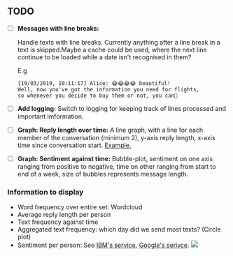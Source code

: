 ## TODO

- [ ] __Messages with line breaks:__

    Handle texts with line breaks. Currently anything after a line break in a text is skipped.Maybe a cache could be used, where the next line continue to be loaded while a date isn't recognised in them?

    E.g
    ```
    [19/03/2019, 10:11:17] Alice: 😂😂😂😂 beautiful! 
    Well, now you've got the information you need for flights,
    so whenever you decide to buy them or not, you can😬
    ```
- [ ] __Add logging:__
    Switch to logging for keeping track of lines processed and important imformation.
- [ ] __Graph: Reply length over time:__ 
    A line graph, with a line for each member of the conversation (minimum 2), y-axis reply length, x-axis time since conversation start. [Example.](https://python-graph-gallery.com/124-spaghetti-plot/)
- [ ] __Graph: Sentiment against time:__
    Bubble-plot, sentiment on one axis ranging from positive to negative, time on other ranging from start to end of a week, size of bubbles represents message length. 

### Information to display
- Word frequency over entire set: Wordcloud
- Average reply length per person
- Text frequency against time
- Aggregated text frequency: which day did we send most texts? (Circle plot)
- Sentiment per person: See [IBM's service](https://cloud.ibm.com/apidocs/natural-language-understanding/natural-language-understanding#sentiment), [Google's serivce](https://cloud.google.com/natural-language/docs/analyzing-sentiment#language-sentiment-string-python). ![](./misc/sentiment_services.jpg)

